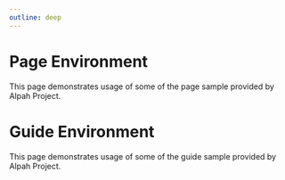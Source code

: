 ```yaml
---
outline: deep
---
```


# Page Environment
This page demonstrates usage of some of the page sample provided by Alpah Project.

# Guide Environment
This page demonstrates usage of some of the guide sample provided by Alpah Project.